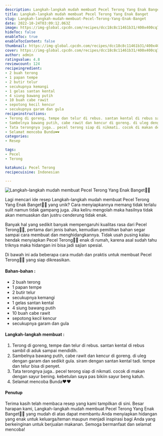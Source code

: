 ```yaml
---
description: Langkah-langkah mudah membuat Pecel Terong Yang Enak Banget"
title: Langkah-langkah mudah membuat Pecel Terong Yang Enak Banget
slug: Langkah-langkah-mudah-membuat-Pecel-Terong-Yang-Enak-Banget
date: 2022-10-24T03:09:12.063Z
image: https://img-global.cpcdn.com/recipes/dcc18c8c11461b31/400x400cq70/photo.jpg
hideToc: false
enableToc: true
enableTocContent: false
thumbnail: https://img-global.cpcdn.com/recipes/dcc18c8c11461b31/400x400cq70/photo.jpg
cover: https://img-global.cpcdn.com/recipes/dcc18c8c11461b31/400x400cq70/photo.jpg
author: admin
ratingvalue: 4.8
reviewcount: 124
recipeingredient:
- 2 buah terong
- 1 papan tempe
- 2 butir telur
- secukupnya kemangi
- 1 gelas santan kental
- 4 siung bawang putih
- 10 buah cabe rawit
- sepotong kecil kencur
- secukupnya garam dan gula
recipeinstructions:
- Terong di goreng, tempe dan telur di rebus. santan kental di rebus sambil di aduk sampai mendidih.
- Sambelnya bawang putih, cabe rawit dan kencur di goreng. di uleg dengan garam dan sedikit gula. siram dengan santan kental tadi. tempe dan telur bisa di penyet.
- Tata terongnya juga.. pecel terong siap di nikmati. cocok di makan dengan sayur bening. kebetulan saya pas bikiin sayur beng katuh.
- Selamat mencoba Bunda❤❤
categories:
- Resep

tags:
- Pecel
- Terong

katakunci: Pecel Terong
recipecuisine: Indonesian

---
```


![Langkah-langkah mudah membuat Pecel Terong Yang Enak Banget👩‍🍳](https://img-global.cpcdn.com/recipes/dcc18c8c11461b31/400x400cq70/photo.jpg)

Lagi mencari ide resep Langkah-langkah mudah membuat Pecel Terong Yang Enak Banget👩‍🍳 yang unik? Cara menyiapkannya memang tidak terlalu sulit namun tidak gampang juga. Jika keliru mengolah maka hasilnya tidak akan memuaskan dan justru cenderung tidak enak.

Banyak hal yang sedikit banyak mempengaruhi kualitas rasa dari Pecel Terong👩‍🍳, pertama dari jenis bahan, kemudian pemilihan bahan segar sampai cara membuat dan menghidangkannya. Tidak usah pusing kalau hendak menyiapkan Pecel Terong👩‍🍳 enak di rumah, karena asal sudah tahu triknya maka hidangan ini bisa jadi sajian spesial.

Di bawah ini ada beberapa cara mudah dan praktis untuk membuat Pecel Terong👩‍🍳 yang siap dikreasikan.

<!--inarticleads1-->

#### Bahan-bahan :

- 2 buah terong
- 1 papan tempe
- 2 butir telur
- secukupnya kemangi
- 1 gelas santan kental
- 4 siung bawang putih
- 10 buah cabe rawit
- sepotong kecil kencur
- secukupnya garam dan gula

<!--inarticleads2-->

#### Langkah-langkah membuat :

1. Terong di goreng, tempe dan telur di rebus. santan kental di rebus sambil di aduk sampai mendidih.
1. Sambelnya bawang putih, cabe rawit dan kencur di goreng. di uleg dengan garam dan sedikit gula. siram dengan santan kental tadi. tempe dan telur bisa di penyet.
1. Tata terongnya juga.. pecel terong siap di nikmati. cocok di makan dengan sayur bening. kebetulan saya pas bikiin sayur beng katuh.
1. Selamat mencoba Bunda❤❤

#### Penutup

Terima kasih telah membaca resep yang kami tampilkan di sini. Besar harapan kami, Langkah-langkah mudah membuat Pecel Terong Yang Enak Banget👩‍🍳 yang mudah di atas dapat membantu Anda menyiapkan hidangan yang enak untuk keluarga/teman maupun menjadi inspirasi bagi Anda yang berkeinginan untuk berjualan makanan. Semoga bermanfaat dan selamat mencoba!